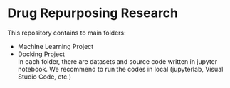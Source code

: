 # Drug Repurposing Research
This repository contains to main folders:
- Machine Learning Project
- Docking Project\
In each folder, there are datasets and source code written in jupyter notebook. We recommend to run the codes in local (jupyterlab, Visual Studio Code, etc.)
